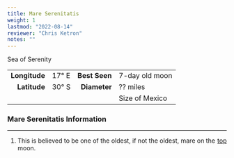 ```yaml
---
title: Mare Serenitatis
weight: 1
lastmod: "2022-08-14"
reviewer: "Chris Ketron"
notes: ""
---
```


Sea of Serenity

|               |           |               |                |
| ------------: | :-------- | ------------: | :------------- |
| **Longitude** | 17&deg; E | **Best Seen** | 7-day old moon |
|  **Latitude** | 30&deg; S |  **Diameter** | ?? miles       |
|               |           |               | Size of Mexico |

### Mare Serenitatis Information

---
<span style='float:right;'>[top](#)</span>

1. This is believed to be one of the oldest, if not the oldest, mare on the moon.
